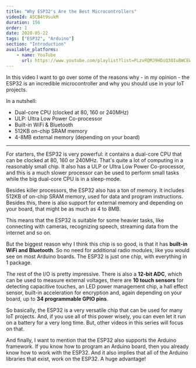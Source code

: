```yaml
---
title: "Why ESP32's Are the Best Microcontrollers"
videoId: A5CB4t9sukM
duration: 156
order: 1
date: 2020-05-22
tags: ["ESP32", "Arduino"]
section: "Introduction"
available_platforms:
    - name: YouTube
      url: https://www.youtube.com/playlist?list=PLzvRQMJ9HDiQ3OIuBWCEW6yE0S0LUWhGU
---
```


In this video I want to go over some of the reasons why - in my opinion - the ESP32 is an incredible microcontroller and why you should use in your IoT projects.

In a nutshell:

* Dual-core CPU (clocked at 80, 160 or 240MHz)
* ULP: Ultra Low Power Co-processor
* Built-in WiFi & Bluetooth
* 512KB on-chip SRAM memory
* 4-8MB external memory (depending on your board)

<hr>

For starters, the ESP32 is very powerful: it contains a dual-core CPU that can be clocked at 80, 160 or 240MHz. That's quite a lot of computing in a reasonably small chip. It also has a ULP or Ultra Low Power Co-processor, and this is a much slower processor can be used to perform small tasks while the big dual-core CPU is in a sleep-mode.

Besides killer processors, the ESP32 also has a ton of memory. It includes 512KB of on-chip SRAM memory, used for data and program instructions. Besides this, there is also support for external memory and depending on your board, that might be as much as 4 to 8MB.

This means that the ESP32 is suitable for some heavier tasks, like connecting with cameras, recognizing speech, streaming data from the internet and so on.

But the biggest reason why I think this chip is so good, is that it has **built-in WiFi and Bluetooth**. So no need for additional radio modules, like you would see on most Arduino boards. The ESP32 is just one chip, with everything in 1 package.

The rest of the I/O is pretty impressive. There is also a **12-bit ADC**, which can be used to measure external voltages, there are **10 touch sensors** for detecting capacitive touches, an LED power management chip, a hall effect sensor, built-in acceleration for encryption and, again depending on your board, up to **34 programmable GPIO pins**.

So basically, the ESP32 is a very versatile chip that can be used for many IoT projects. And, if you use all of this power wisely, you can even let it run on a battery for a very long time. But, other videos in this series will focus on that.

And finally, I want to mention that the ESP32 also supports the Arduino framework. If you know how to program an Arduino board, then you already know how to work with the ESP32.  And it also implies that all of the Arduino libraries that exist, work on the ESP32. A huge advantage!